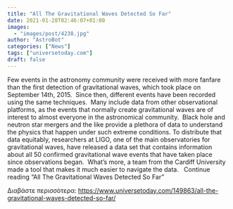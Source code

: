 ```yaml
---
title: "All The Gravitational Waves Detected So Far"
date: 2021-01-28T02:46:07+01:00
images:
  - "images/post/4238.jpg"
author: "AstroBot"
categories: ["News"]
tags: ["universetoday.com"]
draft: false
---
```


Few events in the astronomy community were received with more fanfare than the first detection of gravitational waves, which took place on September 14th, 2015.  Since then, different events have been recorded using the same techniques.  Many include data from other observational platforms, as the events that normally create gravitational waves are of interest to almost everyone in the astronomical community.  Black hole and neutron star mergers and the like provide a plethora of data to understand the physics that happen under such extreme conditions. To distribute that data equitably, researchers at LIGO, one of the main observatories for gravitational waves, have released a data set that contains information about all 50 confirmed gravitational wave events that have taken place since observations began.  What’s more, a team from the Cardiff University made a tool that makes it much easier to navigate the data.   Continue reading “All The Gravitational Waves Detected So Far” 

Διαβάστε περισσότερα: https://www.universetoday.com/149863/all-the-gravitational-waves-detected-so-far/
